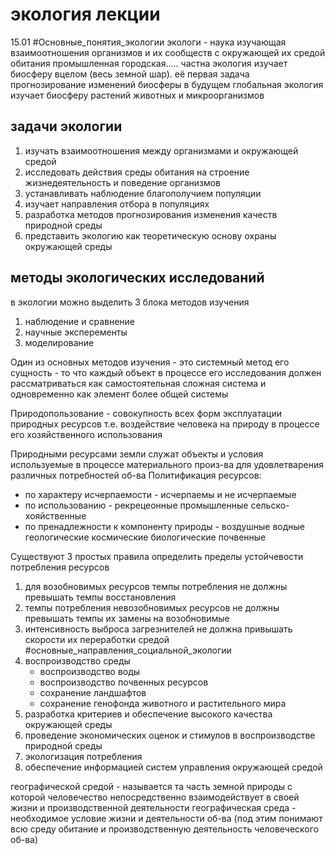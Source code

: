 # экология лекции

15.01
#Основные_понятия_экологии
экологи - наука изучающая взаимоотношения организмов и их сообществ с окружающей их средой обитания
промышленная городская.....
частна экология изучает биосферу вцелом (весь земной шар). её первая задача прогнозирование изменений биосферы в будущем
глобальная экология изучает биосферу растений животных и микроорганизмов
## задачи экологии
1. изучать взаимоотношения между организмами и окружающей средой
2. исследовать действия среды обитания на строение жизнедеятельность и поведение организмов
3. устанавливать наблюдение благополучием популяции
4. изучает направления отбора в популяциях
5. разработка методов прогнозирования изменения качеств природной среды 
6. представить экологию как теоретическую основу охраны окружающей среды
## методы экологических исследований
в экологии можно выделить 3 блока методов изучения
1. наблюдение и сравнение
2. научные эксперементы
3. моделирование

Один из основных методов изучения - это системный метод
его сущность - то что каждый объект в процессе его исследования должен рассматриваться как самостоятельная сложная система и одновременно как элемент более общей системы 

Природопользование - совокупность всех форм эксплуатации природных ресурсов т.е. воздействие человека на природу в процессе его хозяйственного использования

Природными ресурсами земли служат объекты и условия используемые в процессе материального произ-ва для удовлетварения различных потребностей об-ва 
Политификация ресурсов:
- по характеру исчерпаемости - исчерпаемы и не исчерпаемые
- по использованию  - рекрецеонные промышленные сельско-хояйственные
- по пренадлежности к компоненту природы - воздушные водные геологические космические биологические почвенные 

Существуют 3 простых правила определить пределы устойчевости потребления ресурсов 
1. для возобновимых ресурсов темпы потребления не должны превышать темпы восстановления
2. темпы потребления невозобновимых ресурсов не должны превышать темпы их замены на возобновимые 
3.  интенсивность выброса загрезнителей не должна привышать скорости их переработки средой
#основные_направления_социальной_экологии
1. воспроизводство среды
	- воспроизводство воды
	- воспроизводство почвенных ресурсов
	- сохранение ландшафтов
	- сохранение генофонда животного и растительного мира
2. разработка критериев и обеспечение высокого качества окружающей среды
3. проведение экономических оценок и стимулов в воспроизводстве природной среды
4. экологизация потребления
5. обеспечение информацией систем управления окружающей средой

географической средой - называется та часть земной природы с которой человечество непосредственно взаимодействует в своей жизни и производственной деятельности
географическая среда - необходимое условие жизни и деятельности об-ва
(под этим понимают всю среду обитание и производственную деятельность человеческого об-ва)
